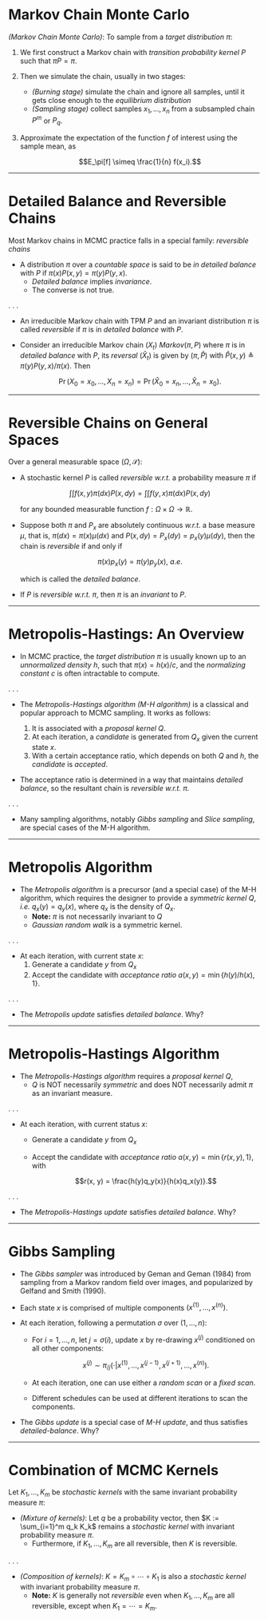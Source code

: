 # Markov Chain Monte Carlo #

*(Markov Chain Monte Carlo)*: To sample from a *target distribution* $\pi$:

1. We first construct a Markov chain with *transition probability kernel* $P$ such that $\pi P = \pi$. 
2. Then we simulate the chain, usually in two stages:
	- *(Burning stage)* simulate the chain and ignore all samples, until it gets close enough to the *equilibrium distribution*
	- *(Sampling stage)* collect samples $x_1, \ldots, x_n$ from a subsampled chain $P^m$ or $P_q$.
3. Approximate the expectation of the function $f$ of interest using the sample mean, as
		
	$$E_\pi[f] \simeq \frac{1}{n} f(x_i).$$

---

# Detailed Balance and Reversible Chains #

Most Markov chains in MCMC practice falls in a special family: *reversible chains*

- A distribution $\pi$ over a *countable space* is said to be *in detailed balance* with $P$ if $\pi(x) P(x, y) = \pi(y) P(y, x)$. 
	- *Detailed balance* implies *invariance*.
	- The converse is not true. 

. . .

- An irreducible Markov chain with TPM $P$ and an invariant distribution $\pi$ is called *reversible* if $\pi$ is in *detailed balance* with $P$. 

- Consider an irreducible Markov chain $(X_t)$ $Markov(\pi, P)$ where $\pi$ is in *detailed balance* with $P$, its *reversal* $(\hat{X}_t)$ is given by $(\pi, \hat{P})$ with $\hat{P}(x, y) \triangleq \pi(y) P(y, x) / \pi(x)$. Then

	$$\Pr(X_0 = x_0, \ldots, X_n = x_n) = \Pr(\hat{X}_0 = x_n, \ldots, \hat{X}_n = x_0).$$

---

# Reversible Chains on General Spaces #

Over a general measurable space $(\Omega, \mathcal{S})$:

- A stochastic kernel $P$ is called *reversible* *w.r.t.* a probability measure $\pi$ if 

	$$\int \int f(x, y) \pi(dx) P(x, dy) = \int \int f(y, x) \pi(dx) P(x, dy)$$
	
	for any bounded measurable function $f: \Omega \times \Omega \rightarrow \mathbb{R}$.

- Suppose both $\pi$ and $P_x$ are absolutely continuous *w.r.t.* a base measure $\mu$, that is, $\pi(dx) = \pi(x) \mu(dx)$ and $P(x, dy) = P_x(dy) = p_x(y) \mu(dy)$, then the chain is *reversible* if and only if

	$$\pi(x) p_x(y) = \pi(y) p_y(x), \ a.e.$$

	which is called the *detailed balance*.

- If $P$ is *reversible* *w.r.t.* $\pi$, then $\pi$ is an *invariant* to $P$.

---

# Metropolis-Hastings: An Overview #

- In MCMC practice, the *target distribution* $\pi$ is usually known up to an *unnormalized density* $h$, such that $\pi(x) = h(x) / c$, and the *normalizing constant* $c$ is often intractable to compute. 

. . .

- The *Metropolis-Hastings algorithm (M-H algorithm)* is a classical and popular approach to MCMC sampling. It works as follows:
	1. It is associated with a *proposal kernel* $Q$.
	2. At each iteration, a *candidate* is generated from $Q_x$ given the current state $x$.
	3. With a certain acceptance ratio, which depends on both $Q$ and $h$, the *candidate* is *accepted*. 
	
- The acceptance ratio is determined in a way that maintains *detailed balance*, so the resultant chain is *reversible* *w.r.t.* $\pi$.

. . .
	
- Many sampling algorithms, notably *Gibbs sampling* and *Slice sampling*, are special cases of the M-H algorithm.

---

# Metropolis Algorithm #

- The *Metropolis algorithm* is a precursor (and a special case) of the M-H algorithm, which requires the designer to provide a *symmetric kernel* $Q$, *i.e.* $q_x(y) = q_y(x)$, where $q_x$ is the density of $Q_x$. 
	- **Note:** $\pi$ is not necessarily invariant to $Q$
	- *Gaussian random walk* is a symmetric kernel.

. . .

- At each iteration, with current state $x$:
	1. Generate a candidate $y$ from $Q_x$
	2. Accept the candidate with *acceptance ratio* $a(x, y) = \min\{h(y) / h(x), 1\}$.

. . .

- The *Metropolis update* satisfies *detailed balance*. Why?

---

# Metropolis-Hastings Algorithm #

- The *Metropolis-Hastings algorithm* requires a *proposal kernel* $Q$, 
	- $Q$ is NOT necessarily *symmetric* and does NOT necessarily admit $\pi$ as an invariant measure.

. . .

- At each iteration, with current status $x$:
	- Generate a candidate $y$ from $Q_x$
	- Accept the candidate with *acceptance ratio* $a(x, y) = \min\{r(x, y), 1\}$, with 

		$$r(x, y) = \frac{h(y)q_y(x)}{h(x)q_x(y)}.$$
		
. . .

- The *Metropolis-Hastings update* satisfies *detailed balance*. Why?

---

# Gibbs Sampling #

- The *Gibbs sampler* was introduced by Geman and Geman (1984) from sampling from a Markov random field over images, and popularized by Gelfand and Smith (1990). 

- Each state $x$ is comprised of multiple components $(x^{(1)}, \ldots, x^{(n)})$. 

- At each iteration, following a permutation $\sigma$ over $(1, \ldots, n)$:
	- For $i = 1, \ldots, n$, let $j = \sigma(i)$, update $x$ by re-drawing $x^{(j)}$ conditioned on all other components:
	
		$$x^{(j)} \sim \pi_{/j}\left(\cdot | x^{(1)}, \ldots, x^{(j-1)}, x^{(j+1)}, \ldots, x^{(n)}\right).$$
	- At each iteration, one can use either a *random scan* or a *fixed scan*.
	- Different schedules can be used at different iterations to scan the components. 

- The *Gibbs update* is a special case of *M-H update*, and thus satisfies *detailed-balance*. Why?

---

# Combination of MCMC Kernels #

Let $K_1, \ldots, K_m$ be *stochastic kernels* with the same invariant probability measure $\pi$:

- *(Mixture of kernels)*: Let $q$ be a probability vector, then $K := \sum_{i=1}^m q_k K_k$ remains a *stochastic kernel* with invariant probability measure $\pi$. 
	- Furthermore, if $K_1, \ldots, K_m$ are all reversible, then $K$ is reversible.

. . .

- *(Composition of kernels)*: $K = K_m \circ \cdots \circ K_1$ is also a *stochastic kernel* with invariant probability measure $\pi$.
	- **Note:** $K$ is generally not *reversible* even when $K_1, \ldots, K_m$ are all reversible, except when $K_1 = \cdots = K_m$. 





